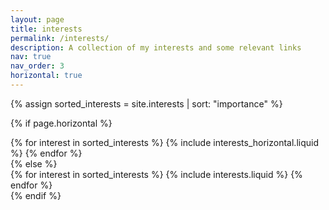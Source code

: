 ```yaml
---
layout: page
title: interests
permalink: /interests/
description: A collection of my interests and some relevant links
nav: true
nav_order: 3
horizontal: true
---
```


<!-- pages/interests.md -->
<div class="interests">

{% assign sorted_interests = site.interests | sort: "importance" %}

<!-- Generate cards for each interest -->
{% if page.horizontal %}
  <div class="container">
    <div class="row row-cols-1 row-cols-md-2">
    {% for interest in sorted_interests %}
      {% include interests_horizontal.liquid %}
    {% endfor %}
    </div>
  </div>
{% else %}
  <div class="row row-cols-1 row-cols-md-3">
    {% for interest in sorted_interests %}
      {% include interests.liquid %}
    {% endfor %}
  </div>
{% endif %}
</div>
